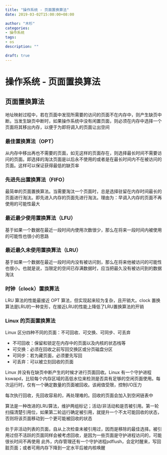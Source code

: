 ```yaml
---
title: "操作系统 - 页面置换算法"
date: 2019-03-02T15:00:00+08:00

author: "木杉"
categories: 
- 操作系统
tags: 
- os
description: ""

draft: true
---
```


# 操作系统 - 页面置换算法

## 页面置换算法
地址映射过程中，若在页面中发现所需要的访问的页面不在内存中，则产生缺页中断。当发生缺页中断时，如果操作系统中没有闲置页面，则必须在内存中选择一个页面将其移出内存，以便于为即将调入的页面让出空间

### 最佳置换算法（OPT）
从内存中移出再也不需要的页面，如无这样的页面存在，则选择最长时间不需要访问的页面。即选择的淘汰页面是以后永不使用的或者是在最长时间内不在被访问的页面。这样可以保证获得最低的缺页率

### 先进先出置换算法（FIFO）
最简单的页面置换算法。当需要淘汰一个页面时，总是选择驻留在内存时间最长的页面进行淘汰。即先进入内存的页面先进行淘汰。理由为：早调入内存的页面不再使用的可能性最大

### 最近最少使用置换算法（LFU）
基于如果一个数据在最近一段时间内使用次数很少，那么在将来一段时间内被使用的可能性也很小的思路

### 最近最久未使用置换算法（LRU）
基于如果一个数据在最近一段时间内没有被访问到，那么在将来他被访问的可能性也很小。也就是说，当限定的空间已存满数据时，应当把最久没有被访问到的数据淘汰

### 时钟（clock）置换算法
LRU 算法的性能最接近 OPT 算法，但实现起来较为复杂，且开销大。clock 置换算法是LRU的一种变形，在接近LRU的性能上降低了LRU置换算法的开销

### Linux 的页面置换算法
Linux 区分四种不同的页面：不可回收、可交换、可同步、可丢弃
* 不可回收：保留和锁定在内存中的页面以及内核的状态栈等
* 可交换：必须在回收之前写回交换区或分页磁盘分区
* 可同步：若为藏页面，必须要先写回
* 可丢弃：可以被立刻回收的页面

Linux 并没有在缺页中断产生的时候才进行页面回收。Linux 有一个守护进程 kswapd，比较每个内存区域的高低水位来检测是否具有足够的空闲页面使用。每次运行时，仅有一个确定数量的页面被回收。该阙值受限，控制I/O压力

每次执行回收，先回收容易的，再处理难的。回收的页面会加入到空闲链表中

算法是一种改进的LRU算法，维护两组标记；活动/非活动和是否被引用。第一轮扫描清楚引用位，如果第二轮运行确定被引用，就提升一个不太可能回收的状态，否则将该页面移动到一个更可能被回收的状态

处于非活动列表的页面，自从上次检查未被引用过，因而是移除的最佳选择。被引用过但不活跃的页面同样会被考虑回收，是因为一些页面是守护进程访问的，可能很长时间不再使用
此外，内存管理还有一个守护进程pdflush，会定时醒来，写回脏页面；或者可用内存下降到一定水平后被内核唤醒
